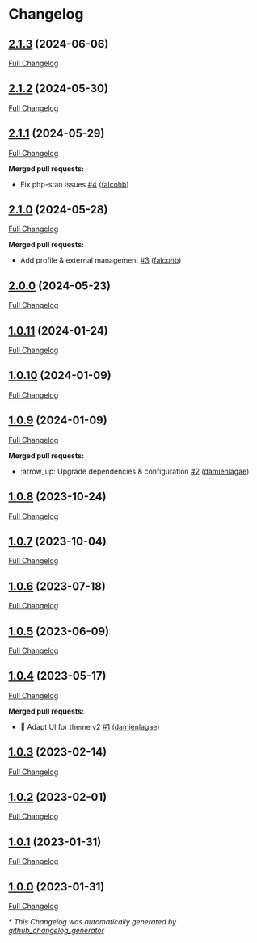 # Changelog

## [2.1.3](https://github.com/enabel/user-bundle/tree/2.1.3) (2024-06-06)

[Full Changelog](https://github.com/enabel/user-bundle/compare/2.1.2...2.1.3)

## [2.1.2](https://github.com/enabel/user-bundle/tree/2.1.2) (2024-05-30)

[Full Changelog](https://github.com/enabel/user-bundle/compare/2.1.1...2.1.2)

## [2.1.1](https://github.com/enabel/user-bundle/tree/2.1.1) (2024-05-29)

[Full Changelog](https://github.com/enabel/user-bundle/compare/2.1.0...2.1.1)

**Merged pull requests:**

- Fix php-stan issues [\#4](https://github.com/Enabel/user-bundle/pull/4) ([falcohb](https://github.com/falcohb))

## [2.1.0](https://github.com/enabel/user-bundle/tree/2.1.0) (2024-05-28)

[Full Changelog](https://github.com/enabel/user-bundle/compare/2.0.0...2.1.0)

**Merged pull requests:**

- Add profile & external management  [\#3](https://github.com/Enabel/user-bundle/pull/3) ([falcohb](https://github.com/falcohb))

## [2.0.0](https://github.com/enabel/user-bundle/tree/2.0.0) (2024-05-23)

[Full Changelog](https://github.com/enabel/user-bundle/compare/1.0.11...2.0.0)

## [1.0.11](https://github.com/enabel/user-bundle/tree/1.0.11) (2024-01-24)

[Full Changelog](https://github.com/enabel/user-bundle/compare/1.0.10...1.0.11)

## [1.0.10](https://github.com/enabel/user-bundle/tree/1.0.10) (2024-01-09)

[Full Changelog](https://github.com/enabel/user-bundle/compare/1.0.9...1.0.10)

## [1.0.9](https://github.com/enabel/user-bundle/tree/1.0.9) (2024-01-09)

[Full Changelog](https://github.com/enabel/user-bundle/compare/1.0.8...1.0.9)

**Merged pull requests:**

- :arrow\_up: Upgrade dependencies & configuration [\#2](https://github.com/Enabel/user-bundle/pull/2) ([damienlagae](https://github.com/damienlagae))

## [1.0.8](https://github.com/enabel/user-bundle/tree/1.0.8) (2023-10-24)

[Full Changelog](https://github.com/enabel/user-bundle/compare/1.0.7...1.0.8)

## [1.0.7](https://github.com/enabel/user-bundle/tree/1.0.7) (2023-10-04)

[Full Changelog](https://github.com/enabel/user-bundle/compare/1.0.6...1.0.7)

## [1.0.6](https://github.com/enabel/user-bundle/tree/1.0.6) (2023-07-18)

[Full Changelog](https://github.com/enabel/user-bundle/compare/1.0.5...1.0.6)

## [1.0.5](https://github.com/enabel/user-bundle/tree/1.0.5) (2023-06-09)

[Full Changelog](https://github.com/enabel/user-bundle/compare/1.0.4...1.0.5)

## [1.0.4](https://github.com/enabel/user-bundle/tree/1.0.4) (2023-05-17)

[Full Changelog](https://github.com/enabel/user-bundle/compare/1.0.3...1.0.4)

**Merged pull requests:**

- :lipstick: Adapt UI for theme v2 [\#1](https://github.com/Enabel/user-bundle/pull/1) ([damienlagae](https://github.com/damienlagae))

## [1.0.3](https://github.com/enabel/user-bundle/tree/1.0.3) (2023-02-14)

[Full Changelog](https://github.com/enabel/user-bundle/compare/1.0.2...1.0.3)

## [1.0.2](https://github.com/enabel/user-bundle/tree/1.0.2) (2023-02-01)

[Full Changelog](https://github.com/enabel/user-bundle/compare/1.0.1...1.0.2)

## [1.0.1](https://github.com/enabel/user-bundle/tree/1.0.1) (2023-01-31)

[Full Changelog](https://github.com/enabel/user-bundle/compare/1.0.0...1.0.1)

## [1.0.0](https://github.com/enabel/user-bundle/tree/1.0.0) (2023-01-31)

[Full Changelog](https://github.com/enabel/user-bundle/compare/66ea80887a101c14054710df76afac8ca548d8de...1.0.0)



\* *This Changelog was automatically generated by [github_changelog_generator](https://github.com/github-changelog-generator/github-changelog-generator)*
